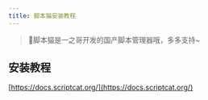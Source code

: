 ```yaml
---
title: 脚本猫安装教程
---
```


> 🎉脚本猫是一之哥开发的国产脚本管理器哦，多多支持~

## 安装教程

[https://docs.scriptcat.org/](https://docs.scriptcat.org/)
